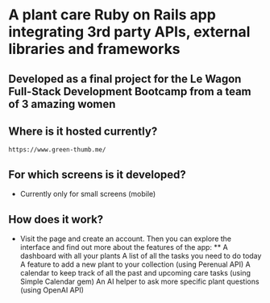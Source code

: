 # A plant care Ruby on Rails app integrating 3rd party APIs, external libraries and frameworks
## Developed as a final project for the Le Wagon Full-Stack Development Bootcamp from a team of 3 amazing women

## Where is it hosted currently?
    https://www.green-thumb.me/

## For which screens is it developed?
* Currently only for small screens (mobile)

## How does it work?
* Visit the page and create an account. Then you can explore the interface and find out more about the features of the app:
** A dashboard with all your plants
  A list of all the tasks you need to do today
  A feature to add a new plant to your collection (using Perenual API)
  A calendar to keep track of all the past and upcoming care tasks (using Simple Calendar gem)
  An AI helper to ask more specific plant questions (using OpenAI API)
